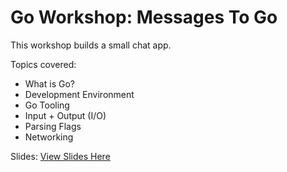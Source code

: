 # Go Workshop: Messages To Go

This workshop builds a small chat app.

Topics covered:

* What is Go?
* Development Environment
* Go Tooling
* Input + Output (I/O)
* Parsing Flags
* Networking

Slides: [View Slides Here](https://docs.google.com/presentation/d/1_p5KgxffGypbzFJDW_REzZRn8awiATTW6p0Y8vs5YsI/edit?usp=sharing)
